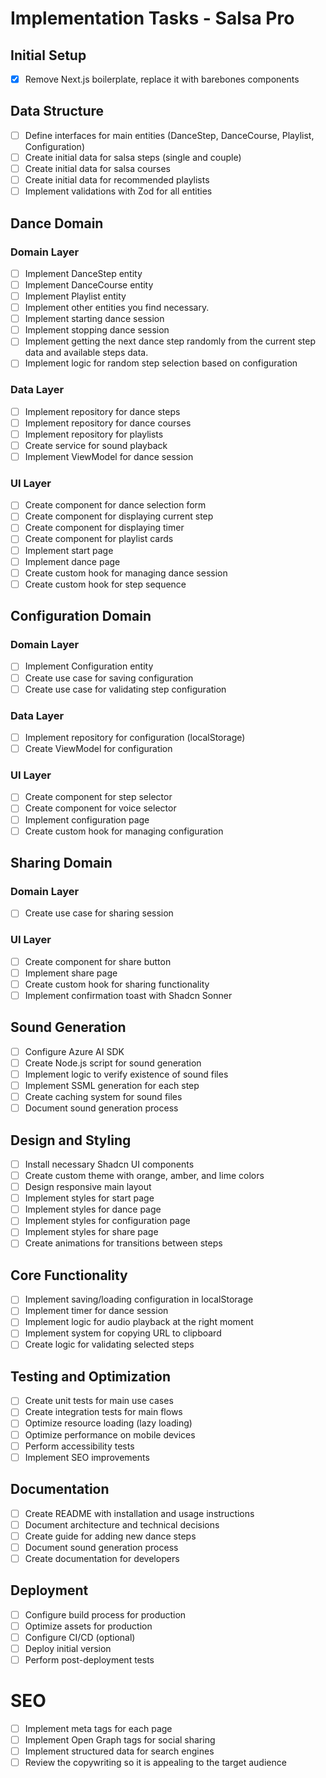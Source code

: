 # Implementation Tasks - Salsa Pro

## Initial Setup

- [x] Remove Next.js boilerplate, replace it with barebones components

## Data Structure

- [ ] Define interfaces for main entities (DanceStep, DanceCourse, Playlist, Configuration)
- [ ] Create initial data for salsa steps (single and couple)
- [ ] Create initial data for salsa courses
- [ ] Create initial data for recommended playlists
- [ ] Implement validations with Zod for all entities

## Dance Domain

### Domain Layer

- [ ] Implement DanceStep entity
- [ ] Implement DanceCourse entity
- [ ] Implement Playlist entity
- [ ] Implement other entities you find necessary.
- [ ] Implement starting dance session
- [ ] Implement stopping dance session
- [ ] Implement getting the next dance step randomly from the current step data and available steps data.
- [ ] Implement logic for random step selection based on configuration

### Data Layer

- [ ] Implement repository for dance steps
- [ ] Implement repository for dance courses
- [ ] Implement repository for playlists
- [ ] Create service for sound playback
- [ ] Implement ViewModel for dance session

### UI Layer

- [ ] Create component for dance selection form
- [ ] Create component for displaying current step
- [ ] Create component for displaying timer
- [ ] Create component for playlist cards
- [ ] Implement start page
- [ ] Implement dance page
- [ ] Create custom hook for managing dance session
- [ ] Create custom hook for step sequence

## Configuration Domain

### Domain Layer

- [ ] Implement Configuration entity
- [ ] Create use case for saving configuration
- [ ] Create use case for validating step configuration

### Data Layer

- [ ] Implement repository for configuration (localStorage)
- [ ] Create ViewModel for configuration

### UI Layer

- [ ] Create component for step selector
- [ ] Create component for voice selector
- [ ] Implement configuration page
- [ ] Create custom hook for managing configuration

## Sharing Domain

### Domain Layer

- [ ] Create use case for sharing session

### UI Layer

- [ ] Create component for share button
- [ ] Implement share page
- [ ] Create custom hook for sharing functionality
- [ ] Implement confirmation toast with Shadcn Sonner

## Sound Generation

- [ ] Configure Azure AI SDK
- [ ] Create Node.js script for sound generation
- [ ] Implement logic to verify existence of sound files
- [ ] Implement SSML generation for each step
- [ ] Create caching system for sound files
- [ ] Document sound generation process

## Design and Styling

- [ ] Install necessary Shadcn UI components
- [ ] Create custom theme with orange, amber, and lime colors
- [ ] Design responsive main layout
- [ ] Implement styles for start page
- [ ] Implement styles for dance page
- [ ] Implement styles for configuration page
- [ ] Implement styles for share page
- [ ] Create animations for transitions between steps

## Core Functionality

- [ ] Implement saving/loading configuration in localStorage
- [ ] Implement timer for dance session
- [ ] Implement logic for audio playback at the right moment
- [ ] Implement system for copying URL to clipboard
- [ ] Create logic for validating selected steps

## Testing and Optimization

- [ ] Create unit tests for main use cases
- [ ] Create integration tests for main flows
- [ ] Optimize resource loading (lazy loading)
- [ ] Optimize performance on mobile devices
- [ ] Perform accessibility tests
- [ ] Implement SEO improvements

## Documentation

- [ ] Create README with installation and usage instructions
- [ ] Document architecture and technical decisions
- [ ] Create guide for adding new dance steps
- [ ] Document sound generation process
- [ ] Create documentation for developers

## Deployment

- [ ] Configure build process for production
- [ ] Optimize assets for production
- [ ] Configure CI/CD (optional)
- [ ] Deploy initial version
- [ ] Perform post-deployment tests

# SEO

- [ ] Implement meta tags for each page
- [ ] Implement Open Graph tags for social sharing
- [ ] Implement structured data for search engines
- [ ] Review the copywriting so it is appealing to the target audience
